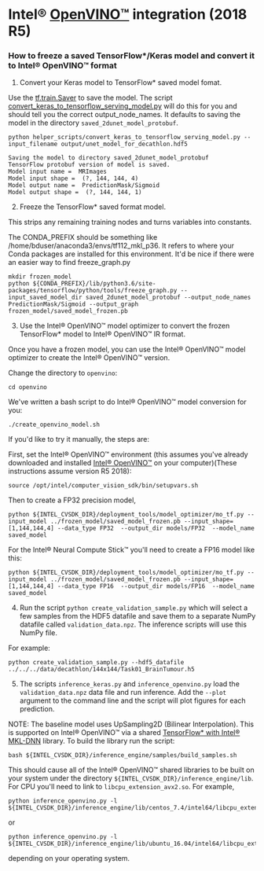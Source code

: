 # Intel&reg; [OpenVINO&trade;](https://software.intel.com/en-us/openvino-toolkit) integration (2018 R5)

### How to freeze a saved TensorFlow*/Keras model and convert it to Intel&reg; OpenVINO&trade; format

1. Convert your Keras model to TensorFlow* saved model fomat.

Use the [tf.train.Saver](https://www.tensorflow.org/api_docs/python/tf/train/Saver) to save the model. The script
[convert_keras_to_tensorflow_serving_model.py](https://github.com/IntelAI/unet/blob/master/2D/helper_scripts/convert_keras_to_tensorflow_serving_model.py) will do this for you and should tell you the correct output_node_names. It defaults to saving the model in the directory `saved_2dunet_model_protobuf`.

```
python helper_scripts/convert_keras_to_tensorflow_serving_model.py --input_filename output/unet_model_for_decathlon.hdf5
```

```
Saving the model to directory saved_2dunet_model_protobuf
TensorFlow protobuf version of model is saved.
Model input name =  MRImages
Model input shape =  (?, 144, 144, 4)
Model output name =  PredictionMask/Sigmoid
Model output shape =  (?, 144, 144, 1)
```
2. Freeze the TensorFlow* saved format model.

This strips any remaining training nodes and turns variables into constants.

The CONDA_PREFIX should be something like /home/bduser/anaconda3/envs/tf112_mkl_p36.
It refers to where your Conda packages are installed for this environment.
It'd be nice if there were an easier way to find freeze_graph.py

```
mkdir frozen_model
python ${CONDA_PREFIX}/lib/python3.6/site-packages/tensorflow/python/tools/freeze_graph.py --input_saved_model_dir saved_2dunet_model_protobuf --output_node_names PredictionMask/Sigmoid --output_graph frozen_model/saved_model_frozen.pb
```

3. Use the Intel&reg; OpenVINO&trade; model optimizer to convert the frozen TensorFlow* model to Intel&reg; OpenVINO&trade; IR format.

Once you have a frozen model, you can use the Intel&reg; OpenVINO&trade; model optimizer to create the Intel&reg; OpenVINO&trade; version.

Change the directory to `openvino`:

```
cd openvino
```

We've written a bash script to do Intel&reg; OpenVINO&trade; model conversion for you:

```./create_openvino_model.sh```

If you'd like to try it manually, the steps are:

First, set the Intel&reg; OpenVINO&trade; environment (this assumes you've already downloaded and installed [Intel&reg; OpenVINO&trade;](https://software.intel.com/en-us/openvino-toolkit/choose-download) on your computer)(These instructions assume version R5 2018):

```
source /opt/intel/computer_vision_sdk/bin/setupvars.sh
```

Then to create a FP32 precision model,

```
python ${INTEL_CVSDK_DIR}/deployment_tools/model_optimizer/mo_tf.py --input_model ../frozen_model/saved_model_frozen.pb --input_shape=[1,144,144,4] --data_type FP32  --output_dir models/FP32  --model_name saved_model
```

For the Intel&reg; Neural Compute Stick&trade; you'll need to create a FP16 model like this:

```
python ${INTEL_CVSDK_DIR}/deployment_tools/model_optimizer/mo_tf.py --input_model ../frozen_model/saved_model_frozen.pb --input_shape=[1,144,144,4] --data_type FP16  --output_dir models/FP16  --model_name saved_model
```

4. Run the script `python create_validation_sample.py` which will select a few samples from the HDF5 datafile and save them to a separate NumPy datafile called `validation_data.npz`. The inference scripts will use this NumPy file.

For example:

```python create_validation_sample.py --hdf5_datafile ../../../data/decathlon/144x144/Task01_BrainTumour.h5```

5. The scripts `inference_keras.py` and `inference_openvino.py` load the `validation_data.npz` data file and run inference. Add the `--plot` argument to the command line and the script will plot figures for each prediction.

NOTE: The baseline model uses UpSampling2D (Bilinear Interpolation). This is supported on Intel&reg; OpenVINO&trade; via a shared [TensorFlow* with Intel&reg; MKL-DNN](https://software.intel.com/en-us/articles/intel-optimization-for-tensorflow-installation-guide?page=1) library. To build the library run the script:

```
bash ${INTEL_CVSDK_DIR}/inference_engine/samples/build_samples.sh
```

This should cause all of the Intel&reg; OpenVINO&trade; shared libraries to be built on your system under the directory `${INTEL_CVSDK_DIR}/inference_engine/lib`. For CPU you'll need to link to `libcpu_extension_avx2.so`. For example,

```
python inference_openvino.py -l ${INTEL_CVSDK_DIR}/inference_engine/lib/centos_7.4/intel64/libcpu_extension_avx2.so
```

or

```
python inference_openvino.py -l ${INTEL_CVSDK_DIR}/inference_engine/lib/ubuntu_16.04/intel64/libcpu_extension_avx2.so
```

depending on your operating system.
